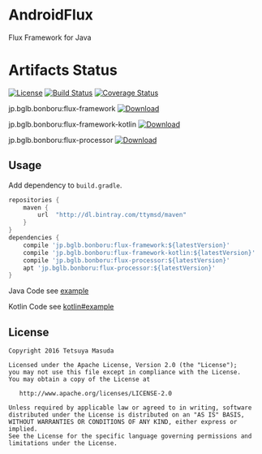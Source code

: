 AndroidFlux
===

Flux Framework for Java

Artifacts Status
================

[![License](https://img.shields.io/hexpm/l/plug.svg)](https://github.com/ttymsd/AndroidFlux/blob/master/LICENSE.txt)
[![Build Status](https://travis-ci.org/ttymsd/AndroidFlux.svg?branch=master)](https://travis-ci.org/ttymsd/AndroidFlux)
[![Coverage Status](https://coveralls.io/repos/github/ttymsd/AndroidFlux/badge.svg?branch=master)](https://coveralls.io/github/ttymsd/AndroidFlux?branch=master)

jp.bglb.bonboru:flux-framework
[![Download](https://api.bintray.com/packages/ttymsd/maven/jp.bglb.bonboru%3Aflux-processor/images/download.svg) ](https://bintray.com/ttymsd/maven/jp.bglb.bonboru%3Aflux-framework/_latestVersion)

jp.bglb.bonboru:flux-framework-kotlin
[![Download](https://api.bintray.com/packages/ttymsd/maven/jp.bglb.bonboru%3Aflux-processor/images/download.svg) ](https://bintray.com/ttymsd/maven/jp.bglb.bonboru%3Aflux-framework-kotlin/_latestVersion)

jp.bglb.bonboru:flux-processor
[![Download](https://api.bintray.com/packages/ttymsd/maven/jp.bglb.bonboru%3Aflux-processor/images/download.svg) ](https://bintray.com/ttymsd/maven/jp.bglb.bonboru%3Aflux-processor/_latestVersion)
    

Usage
-----

Add dependency to `build.gradle`.

```gradle
repositories {
    maven {
        url  "http://dl.bintray.com/ttymsd/maven" 
    }
}
dependencies {
    compile 'jp.bglb.bonboru:flux-framework:${latestVersion}'
    compile 'jp.bglb.bonboru:flux-framework-kotlin:${latestVersion}'
    compile 'jp.bglb.bonboru:flux-processor:${latestVersion}'
    apt 'jp.bglb.bonboru:flux-processor:${latestVersion}'
}
```

Java Code see [example](https://github.com/ttymsd/AndroidFlux/tree/master/example "example")

Kotlin Code see [kotlin#example](https://github.com/ttymsd/AndroidFlux/tree/master/kotlinexample "kotlinexample")

License
---

```text
Copyright 2016 Tetsuya Masuda

Licensed under the Apache License, Version 2.0 (the "License");
you may not use this file except in compliance with the License.
You may obtain a copy of the License at

   http://www.apache.org/licenses/LICENSE-2.0

Unless required by applicable law or agreed to in writing, software
distributed under the License is distributed on an "AS IS" BASIS,
WITHOUT WARRANTIES OR CONDITIONS OF ANY KIND, either express or implied.
See the License for the specific language governing permissions and
limitations under the License.
```


